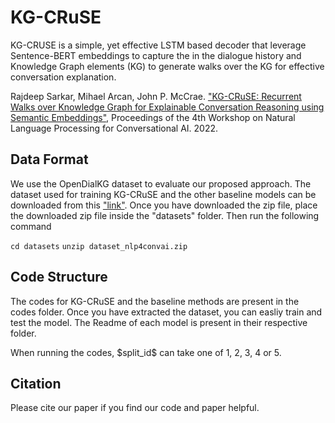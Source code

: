 # KG-CRuSE

KG-CRUSE is a simple, yet effective LSTM based decoder that leverage Sentence-BERT embeddings to capture the in the dialogue history and Knowledge Graph elements (KG) to generate walks over the KG for effective conversation explanation.

Rajdeep Sarkar, Mihael Arcan, John P. McCrae. ["KG-CRuSE: Recurrent Walks over Knowledge Graph for Explainable Conversation Reasoning using Semantic Embeddings"](https://openreview.net/pdf?id=B4eeVgx-xZq), Proceedings of the 4th Workshop on Natural Language Processing for Conversational AI. 2022.

## Data Format
We use the OpenDialKG dataset to evaluate our proposed approach. The dataset used for training KG-CRuSE and the other baseline models can be downloaded from this ["link"](https://drive.google.com/file/d/1pZlmqku2suO1xAlhiS8M2tBwzuF17f2t/view?usp=sharing). Once you have downloaded the zip file, place the downloaded zip file inside the \"datasets\" folder. Then run the following command

```cd datasets```
```unzip dataset_nlp4convai.zip```

## Code Structure

The codes for KG-CRuSE and the baseline methods are present in the codes folder. Once you have extracted the dataset, you can easliy train and test the model. The Readme of each model is present in their respective folder.

When running the codes, \$split_id\$ can take one of 1, 2, 3, 4 or 5.
## Citation
Please cite our paper if you find our code and paper helpful.


